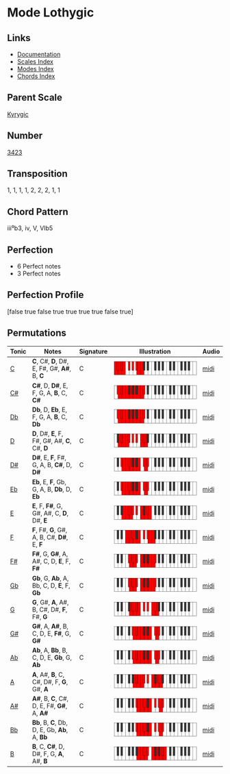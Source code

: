# Mode Lothygic

## Links

- [Documentation](README.md)
- [Scales Index](Scales.md)
- [Modes Index](Modes.md)
- [Chords Index](Chords.md)

## Parent Scale

[Kyrygic](ScaleKyrygic.md)

## Number

[3423](https://ianring.com/musictheory/scales/3423)

## Transposition

1, 1, 1, 1, 2, 2, 2, 1, 1

## Chord Pattern

iii⁰b3, iv, V, VIb5

## Perfection

- 6 Perfect notes
- 3 Perfect notes

## Perfection Profile

[false true false true true true true false true]

## Permutations

| Tonic | Notes | Signature | Illustration | Audio |
|-------|-------|-----------|--------------|-------|
| [C](ModeCNaturalLothygic.md) | **C**, C#, **D**, D#, E, F#, G#, **A#**, B, **C** | C | ![CNaturalLothygic](ModeCNaturalLothygic.png) | [midi](https://github.com/edipermadi/music/blob/main/docs/ModeCNaturalLothygic.mid?raw=true) |
| [C#](ModeCSharpLothygic.md) | **C#**, D, **D#**, E, F, G, A, **B**, C, **C#** | C | ![CSharpLothygic](ModeCSharpLothygic.png) | [midi](https://github.com/edipermadi/music/blob/main/docs/ModeCSharpLothygic.mid?raw=true) |
| [Db](ModeDFlatLothygic.md) | **Db**, D, **Eb**, E, F, G, A, **B**, C, **Db** | C | ![DFlatLothygic](ModeDFlatLothygic.png) | [midi](https://github.com/edipermadi/music/blob/main/docs/ModeDFlatLothygic.mid?raw=true) |
| [D](ModeDNaturalLothygic.md) | **D**, D#, **E**, F, F#, G#, A#, **C**, C#, **D** | C | ![DNaturalLothygic](ModeDNaturalLothygic.png) | [midi](https://github.com/edipermadi/music/blob/main/docs/ModeDNaturalLothygic.mid?raw=true) |
| [D#](ModeDSharpLothygic.md) | **D#**, E, **F**, F#, G, A, B, **C#**, D, **D#** | C | ![DSharpLothygic](ModeDSharpLothygic.png) | [midi](https://github.com/edipermadi/music/blob/main/docs/ModeDSharpLothygic.mid?raw=true) |
| [Eb](ModeEFlatLothygic.md) | **Eb**, E, **F**, Gb, G, A, B, **Db**, D, **Eb** | C | ![EFlatLothygic](ModeEFlatLothygic.png) | [midi](https://github.com/edipermadi/music/blob/main/docs/ModeEFlatLothygic.mid?raw=true) |
| [E](ModeENaturalLothygic.md) | **E**, F, **F#**, G, G#, A#, C, **D**, D#, **E** | C | ![ENaturalLothygic](ModeENaturalLothygic.png) | [midi](https://github.com/edipermadi/music/blob/main/docs/ModeENaturalLothygic.mid?raw=true) |
| [F](ModeFNaturalLothygic.md) | **F**, F#, **G**, G#, A, B, C#, **D#**, E, **F** | C | ![FNaturalLothygic](ModeFNaturalLothygic.png) | [midi](https://github.com/edipermadi/music/blob/main/docs/ModeFNaturalLothygic.mid?raw=true) |
| [F#](ModeFSharpLothygic.md) | **F#**, G, **G#**, A, A#, C, D, **E**, F, **F#** | C | ![FSharpLothygic](ModeFSharpLothygic.png) | [midi](https://github.com/edipermadi/music/blob/main/docs/ModeFSharpLothygic.mid?raw=true) |
| [Gb](ModeGFlatLothygic.md) | **Gb**, G, **Ab**, A, Bb, C, D, **E**, F, **Gb** | C | ![GFlatLothygic](ModeGFlatLothygic.png) | [midi](https://github.com/edipermadi/music/blob/main/docs/ModeGFlatLothygic.mid?raw=true) |
| [G](ModeGNaturalLothygic.md) | **G**, G#, **A**, A#, B, C#, D#, **F**, F#, **G** | C | ![GNaturalLothygic](ModeGNaturalLothygic.png) | [midi](https://github.com/edipermadi/music/blob/main/docs/ModeGNaturalLothygic.mid?raw=true) |
| [G#](ModeGSharpLothygic.md) | **G#**, A, **A#**, B, C, D, E, **F#**, G, **G#** | C | ![GSharpLothygic](ModeGSharpLothygic.png) | [midi](https://github.com/edipermadi/music/blob/main/docs/ModeGSharpLothygic.mid?raw=true) |
| [Ab](ModeAFlatLothygic.md) | **Ab**, A, **Bb**, B, C, D, E, **Gb**, G, **Ab** | C | ![AFlatLothygic](ModeAFlatLothygic.png) | [midi](https://github.com/edipermadi/music/blob/main/docs/ModeAFlatLothygic.mid?raw=true) |
| [A](ModeANaturalLothygic.md) | **A**, A#, **B**, C, C#, D#, F, **G**, G#, **A** | C | ![ANaturalLothygic](ModeANaturalLothygic.png) | [midi](https://github.com/edipermadi/music/blob/main/docs/ModeANaturalLothygic.mid?raw=true) |
| [A#](ModeASharpLothygic.md) | **A#**, B, **C**, C#, D, E, F#, **G#**, A, **A#** | C | ![ASharpLothygic](ModeASharpLothygic.png) | [midi](https://github.com/edipermadi/music/blob/main/docs/ModeASharpLothygic.mid?raw=true) |
| [Bb](ModeBFlatLothygic.md) | **Bb**, B, **C**, Db, D, E, Gb, **Ab**, A, **Bb** | C | ![BFlatLothygic](ModeBFlatLothygic.png) | [midi](https://github.com/edipermadi/music/blob/main/docs/ModeBFlatLothygic.mid?raw=true) |
| [B](ModeBNaturalLothygic.md) | **B**, C, **C#**, D, D#, F, G, **A**, A#, **B** | C | ![BNaturalLothygic](ModeBNaturalLothygic.png) | [midi](https://github.com/edipermadi/music/blob/main/docs/ModeBNaturalLothygic.mid?raw=true) |

